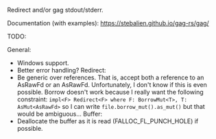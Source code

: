Redirect and/or gag stdout/stderr.

Documentation (with examples): https://stebalien.github.io/gag-rs/gag/

TODO:

General:
 * Windows support.
 * Better error handling?
Redirect:
 * Be generic over references. That is, accept both a reference to an AsRawFd or
   an AsRawFd. Unfortunately, I don't know if this is even possible. Borrow
   doesn't work because I really want the following constraint:
   `impl<F> Redirect<F> where F: BorrowMut<T>, T: AsMut<AsRawFd>` so I can write
   `file.borrow_mut().as_mut()` but that would be ambiguous...
Buffer:
 * Deallocate the buffer as it is read (FALLOC_FL_PUNCH_HOLE) if possible.
